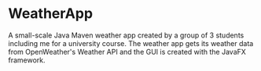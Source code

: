 # WeatherApp

A small-scale Java Maven weather app created by a group of 3 students including me for a university course. The weather app gets its weather data from OpenWeather's Weather API and the GUI is created with the JavaFX framework.
